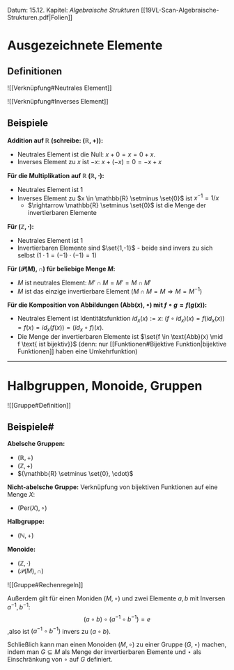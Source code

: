 Datum: 15.12.
Kapitel: *Algebraische Strukturen*
[[19VL-Scan-Algebraische-Strukturen.pdf|Folien]]

# Ausgezeichnete Elemente
## Definitionen
![[Verknüpfung#Neutrales Element]]

![[Verknüpfung#Inverses Element]]

## Beispiele
**Addition auf $\mathbb{R}$ (schreibe: $(\mathbb{R}, +)$):**
- Neutrales Element ist die Null: $x+0=x=0+x$.
- Inverses Element zu $x$ ist $-x$: $x + (-x) = 0 = -x + x$

**Für die Multiplikation auf $\mathbb{R}$ $(\mathbb{R}, \cdot)$:**
- Neutrales Element ist 1
- Inverses Element zu $x \in \mathbb{R} \setminus \set{0}$ ist $x^{-1}=1/x$
	- $\rightarrow \mathbb{R} \setminus \set{0}$ ist die Menge der invertierbaren Elemente

**Für $(\mathbb{Z}, \cdot)$:**
- Neutrales Element ist 1
- Invertierbaren Elemente sind $\set{1,-1}$ - beide sind invers zu sich selbst ($1 \cdot 1 = (-1) \cdot (-1) = 1$)

**Für $(\mathcal{P}(M), \cap)$ für beliebige Menge $M$:**
- $M$ ist neutrales Element: $M' \cap M = M' = M \cap M'$
- $M$ ist das einzige invertierbare Element ($M \cap M = M \Rightarrow M = M^{-1}$)

**Für die Komposition von Abbildungen $(\text{Abb}(x),\circ)$ mit $f \circ g = f(g(x))$:**
- Neutrales Element ist Identitätsfunktion $id_{x}(x) := x$: $(f \circ id_{x})(x) = f(id_{x}(x)) = f(x) = id_{x}(f(x)) = (id_{x} \circ f)(x)$.
- Die Menge der invertierbaren Elemente ist $\set{f \in \text{Abb}(x) \mid f \text{ ist bijektiv}}$ (denn: nur [[Funktionen#Bijektive Funktion|bijektive Funktionen]] haben eine Umkehrfunktion)

---

# Halbgruppen, Monoide, Gruppen

![[Gruppe#Definition]]

## Beispiele#
**Abelsche Gruppen:**
- $(\mathbb{R},+)$
- $(\mathbb{Z},+)$
- $(\mathbb{R} \setminus \set{0}, \cdot)$

**Nicht-abelsche Gruppe:**
Verknüpfung von bijektiven Funktionen auf eine Menge $X$:
- $(\text{Per}(X), \circ)$ 

**Halbgruppe:**
- $(\mathbb{N},+)$

**Monoide:**
- $(\mathbb{Z}, \cdot)$
- $(\mathcal{P}(M), \cap)$

![[Gruppe#Rechenregeln]]

Außerdem gilt für einen Moniden $(M, \circ)$ und zwei Elemente $a,b$ mit Inversen $a^{-1}, b^{-1}$: $$(a \circ b) \circ (a^{-1} \circ b^{-1}) = e$$
,also ist $(a^{-1}\circ b^{-1})$ invers zu $(a \circ b)$.

Schließlich kann man einen Monoiden $(M, \circ)$ zu einer Gruppe $(G, \star)$ machen, indem man $G \subseteq M$ als Menge der invertierbaren Elemente und $\star$ als Einschränkung von $\circ$ auf $G$ definiert.